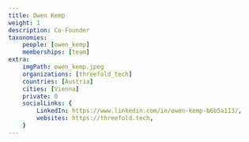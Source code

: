 ```yaml
---
title: Owen Kemp
weight: 1
description: Co-Founder
taxonomies:
    people: [owen_kemp]
    memberships: [team]
extra:
    imgPath: owen_kemp.jpeg
    organizations: [threefold_tech]
    countries: [Austria]
    cities: [Vienna]
    private: 0
    socialLinks: {
        LinkedIn: https://www.linkedin.com/in/owen-kemp-b6b5a113/,
        websites: https://threefold.tech,
    }
---
```


<!--

### Why Threefold?

I believe in decentralisation and democracy in our digital lives.

Owen Kemp is an experienced executive in the IT space, having led several multi-billion dollar businesses for HP in all world-wide markets. He was responsible for HP’s world-wide Finance Industry business, launched HP in to the emerging markets of Sub-Saharan Africa and Middle East and ran HP’s subsidiary in Russia with an emphasis on improving balance of trade, R&D and corporate citizenship. Since leaving HP, Owen has focused on assisting start-ups (early to late stage) with his broad management and market experience. Among others he has worked with cutting-edge companies in Cloud- and Edge computing; Smart City technologies; Eco-Tech; Fin-Tech; Reg-Tech and Digital Marketing; Block-chain and Cryptocurrency. In addition to working with Private Equity funds in New York, Russia and Austria, he was also advising various Family Offices. He is also an advisor to the Austrian Government in attracting foreign investment to Austria. Owen is a professional management consultant, coach and mentor and has helped many companies in improving their strategy including business development, internationalisation, Go-To-Market and partnership strategy, recruitment and more. Owen has known and worked with Kristof de Spiegeleer since 2011 and is now fully on board of the ThreeFold Foundation and TF Tech.

--!>